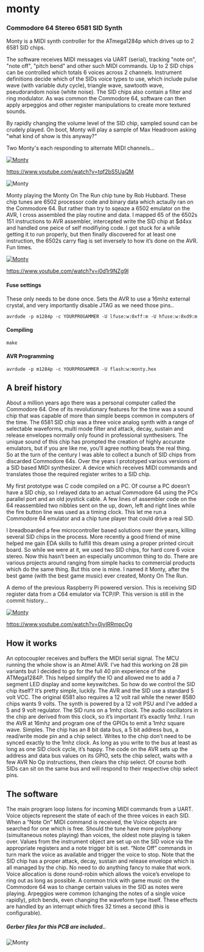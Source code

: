 # monty

### Commodore 64 Stereo 6581 SID Synth

Monty is a MIDI synth controller for the ATmega1284p which drives up to 2 6581 SID chips.

The software receives MIDI messages via UART (serial), tracking "note on", "note off", "pitch bend" and other such
MIDI commands. Up to 2 SID chips can be controlled which totals 6 voices across 2 channels. Instrument definitions
decide which of the SIDs voice types to use, which include pulse wave (with variable duty cycle), triangle wave,
sawtooth wave, pseudorandom noise (white noise). The SID chips also contain a filter and ring modulator.
As was common the Commodore 64, software can then apply arpeggios and other register manipulations to create more
textured sounds.

By rapidly changing the volume level of the SID chip, sampled sound can be crudely played. On boot, Monty will
play a sample of Max Headroom asking "what kind of show is this anyway?"

Two Monty's each responding to alternate MIDI channels... 

[![Monty](https://img.youtube.com/vi/tqf2bS5UaQM/0.jpg)](https://www.youtube.com/watch?v=tqf2bS5UaQM)

https://www.youtube.com/watch?v=tqf2bS5UaQM

![Monty](http://kamome.slipperyseal.net/monty-pcb1.jpg "Monty")

Monty playing the Monty On The Run chip tune by Rob Hubbard.
These chip tunes are 6502 processor code and binary data which actaully ran on the Commodore 64. But rather than try to sqeaze a 6502 emulator on the AVR, I cross assembled the play routine and data. I mapped 65 of the 6502s 151 instructions to AVR assembler, intercepted write the SID chip at $d4xx and handled one peice of self modifiying code. I got stuck for a while getting it to run properly, but then finally discovered for at least one instruction, the 6502s carry flag is set inversely to how it’s done on the AVR. Fun times.

[![Monty](https://img.youtube.com/vi/i0d1r9NZg9I/0.jpg)](https://www.youtube.com/watch?v=i0d1r9NZg9I)

https://www.youtube.com/watch?v=i0d1r9NZg9I

#### Fuse settings

These only needs to be done once. Sets the AVR to use a 16mhz external crystal, and very importantly disable JTAG as we need those pins..

  `avrdude -p m1284p -c YOURPROGAMMER -U lfuse:w:0xff:m -U hfuse:w:0xd9:m`

#### Compiling

  `make`

#### AVR Programming

  `avrdude -p m1284p -c YOURPROGAMMER -U flash:w:monty.hex`

## A breif history

About a million years ago there was a personal computer called the Commodore 64. One of its revolutionary features for the time was a sound chip that was capable of more than simple beeps common in computers of the time.  The 6581 SID chip was a three voice analog synth with a range of selectable waveforms, multi mode filter and attack, decay, sustain and release envelopes normally only found in professional synthesisers. The unique sound of this chip has prompted the creation of highly accurate emulators, but if you are like me, you’ll agree nothing beats the real thing.  So at the turn of the century I was able to collect a bunch of SID chips from discarded Commodore 64s. Over the years I prototyped various versions of a SID based MIDI synthesizer. A device which receives MIDI commands and translates those the required register writes to a SID chip. 

My first prototype was C code compiled on a PC. Of course a PC doesn’t have a SID chip, so I relayed data to an actual Commodore 64 using the PCs parallel port and an old joystick cable. A few lines of assembler code on the 64 reassembled two nibbles sent on the up, down, left and right lines while the fire button line was used as a timing clock. This let me run a Commodore 64 emulator and a chip tune player that could drive a real SID.

I breadboarded a few microcontroller based solutions over the years, killing several SID chips in the process. More recently a good friend of mine helped me gain EDA skills to fulfill this dream using a proper printed circuit board. So while we were at it, we used two SID chips, for hard core 6 voice stereo. Now this hasn’t been an especially uncommon thing to do. There are various projects around ranging from simple hacks to commercial products which do the same thing. But this one is mine. I named it Monty, after the best game (with the best game music) ever created, Monty On The Run.

A demo of the previous Raspberry Pi powered version. This is receiving SID register data from a C64 emulator via TCP/IP. This version is still in the commit history...

[![Monty](https://img.youtube.com/vi/0jyIRRmpcOg/0.jpg)](https://www.youtube.com/watch?v=0jyIRRmpcOg)

https://www.youtube.com/watch?v=0jyIRRmpcOg

## How it works

An optocoupler receives and buffers the MIDI serial signal.  The MCU running the whole show is an Atmel AVR. I’ve had this working on 28 pin variants but I decided to go for the full 40 pin experience of the ATMega1284P. This helped simplify the IO and allowed me to add a 7 segment LED display and some keyswitches. So how do we control the SID chip itself? It’s pretty simple, luckily. The AVR and the SID use a standard 5 volt VCC. The original 6581 also requires a 12 volt rail while the newer 8580 chips wants 9 volts. The synth is powered by a 12 volt PSU and I’ve added a 5 and 9 volt regulator. The SID runs on a 1mhz clock. The audio oscillators in the chip are derived from this clock, so it’s important it’s exactly 1mhz. I run the AVR at 16mhz and program one of the GPIOs to emit a 1mhz square wave. Simples. The chip has an 8 bit data bus, a 5 bit address bus, a read/write mode pin and a chip select. Writes to the chip don’t need to be synced exactly to the 1mhz clock. As long as you write to the bus at least as long as one SID clock cycle, it’s happy. The code on the AVR sets up the address and data bus values on its GPIO, sets the chip select, waits with a few AVR No Op instructions, then clears the chip select. Of course both SIDs can sit on the same bus and will respond to their respective chip select pins.

## The software

The main program loop listens for incoming MIDI commands from a UART. Voice objects represent the state of each of the three voices in each SID.  When a “Note On” MIDI command is received, the Voice objects are searched for one which is free. Should the tune have more polyphony (simultaneous notes playing) than voices, the oldest note playing is taken over. Values from the instrument object are set up on the SID voice via the appropriate registers and a note trigger bit is set. “Note Off” commands in turn mark the voice as available and trigger the voice to stop. Note that the SID chip has a proper attack, decay, sustain and release envelope which is all managed by the chip. No need to do anything fancy to make that work. Voice allocation is done round-robin which allows the voice’s envelope to ring out as long as possible. A common trick with game music on the Commodore 64 was to change certain values in the SID as notes were playing. Arpeggios were common (changing the notes of a single voice rapidly), pitch bends, even changing the waveform type itself. These effects are handled by an interrupt which fires 32 times a second (this is configurable).

##### Gerber files for this PCB are included..

![Monty](http://kamome.slipperyseal.net/monty-pcb.png "Monty PCB")
